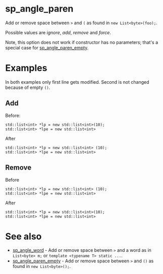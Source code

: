 # sp_angle_paren

Add or remove space between `>` and `(` as found in `new List<byte>(foo);`.

Possible values are _ignore_, _add_, _remove_ and _force_.

Note, this option does not work if constructor has no parameters; that's a special case for [sp_angle_paren_empty](sp_angle_paren_empty.md).

# Examples

In both examples only first line gets modified. Second is not changed because of empty `()`.

## Add
Before:
```
std::list<int> *lp = new std::list<int>(10);
std::list<int> *lpe = new std::list<int>
```
After
```
std::list<int> *lp = new std::list<int> (10);
std::list<int> *lpe = new std::list<int>
```

## Remove
Before
```
std::list<int> *lp = new std::list<int> (10);
std::list<int> *lpe = new std::list<int>
```

After
```
std::list<int> *lp = new std::list<int>(10);
std::list<int> *lpe = new std::list<int>
```

# See also

* [sp_angle_word](../spacing_options/sp_angle_word.md) - Add or remove space between `>` and a word as in `List<byte> m;` or `template <typename T> static ...`.
* [sp_angle_paren_empty](sp_angle_paren_empty.md) - Add or remove space between `>` and `()` as found in `new List<byte>();`.

